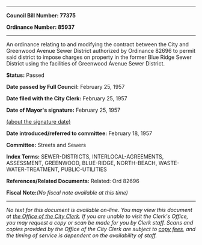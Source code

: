 

********

**Council Bill Number: 77375**
   
**Ordinance Number: 85937**
********

 An ordinance relating to and modifying the contract between the City and Greenwood Avenue Sewer District authorized by Ordinance 82696 to permit said district to impose charges on property in the former Blue Ridge Sewer District using the facilities of Greenwood Avenue Sewer District.

**Status:** Passed
   
**Date passed by Full Council:** February 25, 1957
   
**Date filed with the City Clerk:** February 25, 1957
   
**Date of Mayor's signature:** February 25, 1957
   
[(about the signature date)](/~public/approvaldate.htm)
   
   
   
**Date introduced/referred to committee:** February 18, 1957
   
**Committee:** Streets and Sewers
   
   
**Index Terms:** SEWER-DISTRICTS, INTERLOCAL-AGREEMENTS, ASSESSMENT, GREENWOOD, BLUE-RIDGE, NORTH-BEACH, WASTE-WATER-TREATMENT, PUBLIC-UTILITIES

**References/Related Documents:** Related: Ord 82696

**Fiscal Note:**_(No fiscal note available at this time)_
********

_No text for this document is available on-line. You may view this document at [the Office of the City Clerk](http://www.seattle.gov/leg/clerk/contactUs.htm). If you are unable to visit the Clerk's Office, you may request a copy or scan be made for you by Clerk staff. Scans and copies provided by the Office of the City Clerk are subject to [copy fees](http://clerk.seattle.gov/~public/clerkfees.htm), and the timing of service is dependent on the availability of staff._

